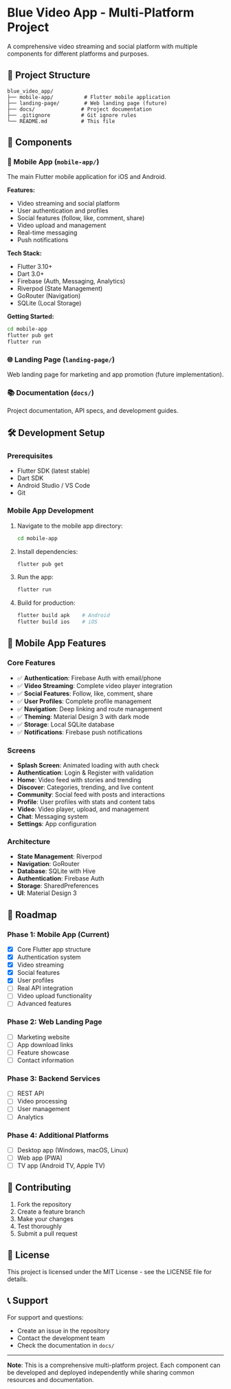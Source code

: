 # Blue Video App - Multi-Platform Project

A comprehensive video streaming and social platform with multiple components for different platforms and purposes.

## 📁 Project Structure

```
blue_video_app/
├── mobile-app/          # Flutter mobile application
├── landing-page/        # Web landing page (future)
├── docs/               # Project documentation
├── .gitignore          # Git ignore rules
└── README.md           # This file
```

## 🚀 Components

### 📱 Mobile App (`mobile-app/`)
The main Flutter mobile application for iOS and Android.

**Features:**
- Video streaming and social platform
- User authentication and profiles
- Social features (follow, like, comment, share)
- Video upload and management
- Real-time messaging
- Push notifications

**Tech Stack:**
- Flutter 3.10+
- Dart 3.0+
- Firebase (Auth, Messaging, Analytics)
- Riverpod (State Management)
- GoRouter (Navigation)
- SQLite (Local Storage)

**Getting Started:**
```bash
cd mobile-app
flutter pub get
flutter run
```

### 🌐 Landing Page (`landing-page/`)
Web landing page for marketing and app promotion (future implementation).

### 📚 Documentation (`docs/`)
Project documentation, API specs, and development guides.

## 🛠️ Development Setup

### Prerequisites
- Flutter SDK (latest stable)
- Dart SDK
- Android Studio / VS Code
- Git

### Mobile App Development
1. Navigate to the mobile app directory:
   ```bash
   cd mobile-app
   ```

2. Install dependencies:
   ```bash
   flutter pub get
   ```

3. Run the app:
   ```bash
   flutter run
   ```

4. Build for production:
   ```bash
   flutter build apk    # Android
   flutter build ios    # iOS
   ```

## 📱 Mobile App Features

### Core Features
- ✅ **Authentication**: Firebase Auth with email/phone
- ✅ **Video Streaming**: Complete video player integration
- ✅ **Social Features**: Follow, like, comment, share
- ✅ **User Profiles**: Complete profile management
- ✅ **Navigation**: Deep linking and route management
- ✅ **Theming**: Material Design 3 with dark mode
- ✅ **Storage**: Local SQLite database
- ✅ **Notifications**: Firebase push notifications

### Screens
- **Splash Screen**: Animated loading with auth check
- **Authentication**: Login & Register with validation
- **Home**: Video feed with stories and trending
- **Discover**: Categories, trending, and live content
- **Community**: Social feed with posts and interactions
- **Profile**: User profiles with stats and content tabs
- **Video**: Video player, upload, and management
- **Chat**: Messaging system
- **Settings**: App configuration

### Architecture
- **State Management**: Riverpod
- **Navigation**: GoRouter
- **Database**: SQLite with Hive
- **Authentication**: Firebase Auth
- **Storage**: SharedPreferences
- **UI**: Material Design 3

## 🎯 Roadmap

### Phase 1: Mobile App (Current)
- [x] Core Flutter app structure
- [x] Authentication system
- [x] Video streaming
- [x] Social features
- [x] User profiles
- [ ] Real API integration
- [ ] Video upload functionality
- [ ] Advanced features

### Phase 2: Web Landing Page
- [ ] Marketing website
- [ ] App download links
- [ ] Feature showcase
- [ ] Contact information

### Phase 3: Backend Services
- [ ] REST API
- [ ] Video processing
- [ ] User management
- [ ] Analytics

### Phase 4: Additional Platforms
- [ ] Desktop app (Windows, macOS, Linux)
- [ ] Web app (PWA)
- [ ] TV app (Android TV, Apple TV)

## 🤝 Contributing

1. Fork the repository
2. Create a feature branch
3. Make your changes
4. Test thoroughly
5. Submit a pull request

## 📄 License

This project is licensed under the MIT License - see the LICENSE file for details.

## 📞 Support

For support and questions:
- Create an issue in the repository
- Contact the development team
- Check the documentation in `docs/`

---

**Note**: This is a comprehensive multi-platform project. Each component can be developed and deployed independently while sharing common resources and documentation.